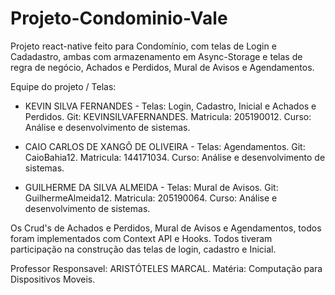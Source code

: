# Projeto-Condominio-Vale

Projeto react-native feito para Condomínio, com telas de Login e Cadadastro, ambas com armazenamento em Async-Storage e 
telas de regra de negócio, Achados e Perdidos, Mural de Avisos e Agendamentos. 

Equipe do projeto / Telas:
- KEVIN SILVA FERNANDES - Telas: Login, Cadastro, Inicial e Achados e Perdidos. 
Git: KEVINSILVAFERNANDES. Matricula: 205190012. Curso: Análise e desenvolvimento de sistemas.

- CAIO CARLOS DE XANGÔ DE OLIVEIRA - Telas: Agendamentos. 
Git: CaioBahia12. Matricula: 144171034. Curso: Análise e desenvolvimento de sistemas.

- GUILHERME DA SILVA ALMEIDA - Telas: Mural de Avisos. 
Git: GuilhermeAlmeida12. Matricula: 205190064. Curso: Análise e desenvolvimento de sistemas.


Os Crud's de Achados e Perdidos, Mural de Avisos e Agendamentos, todos foram implementados com Context API e Hooks.
Todos tiveram participação na construção das telas de login, cadastro e Inicial.

Professor Responsavel: ARISTÓTELES MARCAL.
Matéria: Computação para Dispositivos Moveis.
